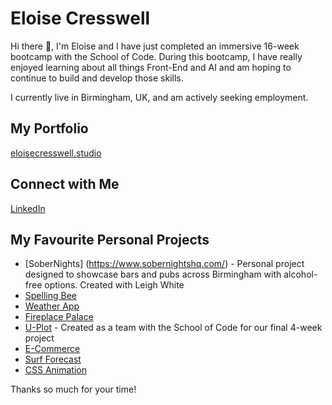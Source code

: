 # Eloise Cresswell

Hi there 👋, I'm Eloise and I have just completed an immersive 16-week bootcamp with the School of Code. During this bootcamp, I have really enjoyed learning about all things Front-End and AI and am hoping to continue to build and develop those skills.

I currently live in Birmingham, UK, and am actively seeking employment.

## My Portfolio
[eloisecresswell.studio](http://eloisecresswell.studio)

## Connect with Me
[LinkedIn](https://www.linkedin.com/in/eloise-cresswell-34ba9918a/)

## My Favourite Personal Projects
- [SoberNights] (https://www.sobernightshq.com/) - Personal project designed to showcase bars and pubs across Birmingham with alcohol-free options. Created with Leigh White 
- [Spelling Bee](https://eloisecresswell.github.io/SpellingBeeEloise/)
- [Weather App](https://weather-api-steel-three.vercel.app/)
- [Fireplace Palace](https://fireplace-sepia.vercel.app/)
- [U-Plot](https://u-plot.netlify.app/) - Created as a team with the School of Code for our final 4-week project
- [E-Commerce](https://github.com/EloiseCresswell/e-commerce)
- [Surf Forecast](https://github.com/EloiseCresswell/Surf_Forecast)
- [CSS Animation](https://github.com/EloiseCresswell/Surf_Animation)

Thanks so much for your time!

